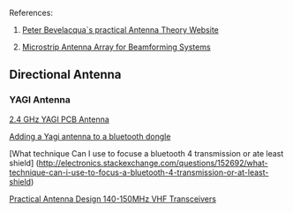 References:

1. [Peter Bevelacqua`s practical Antenna Theory Website](http://www.antenna-theory.com/)

2. [Microstrip Antenna Array for Beamforming Systems](http://pe.org.pl/articles/2012/11a/39.pdf)

## Directional Antenna

### YAGI Antenna

[2.4 GHz YAGI PCB Antenna](http://www.ti.com/lit/an/swra350/swra350.pdf)

[Adding a Yagi antenna to a bluetooth dongle](http://electronics.stackexchange.com/questions/53674/adding-a-yagi-antenna-to-a-bluetooth-dongle)

[What technique Can I use to focuse a bluetooth 4 transmission or ate least shield]
(http://electronics.stackexchange.com/questions/152692/what-technique-can-i-use-to-focus-a-bluetooth-4-transmission-or-at-least-shield)

[Practical Antenna Design 140-150MHz VHF Transceivers](http://www.miklor.com/COM/pdf/PracAntDesignVHF.pdf)
